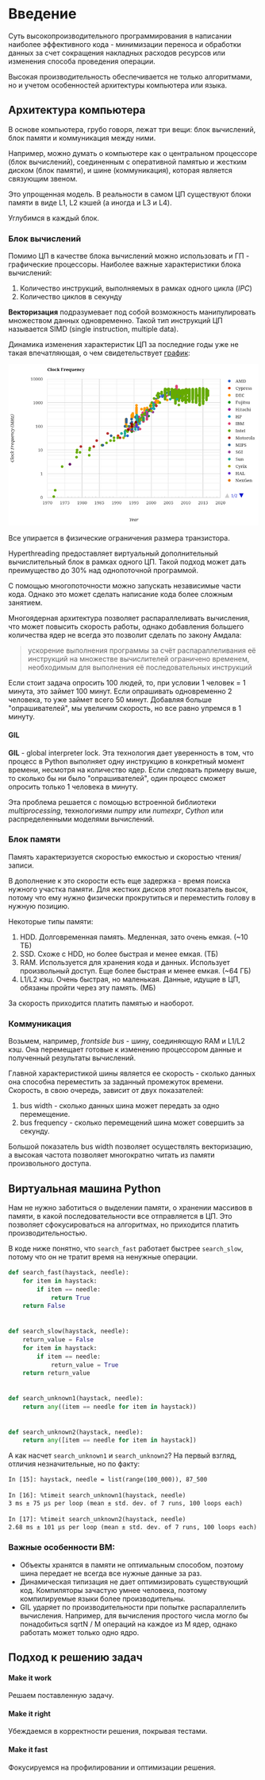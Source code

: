 # Введение

Суть высокопроизводительного программирования в написании наиболее эффективного кода - минимизации переноса и обработки данных за счет сокращения накладных расходов ресурсов или изменения способа проведения операции.

Высокая производительность обеспечивается не только алгоритмами, но и учетом особенностей архитектуры компьютера или языка.

## Архитектура компьютера

В основе компьютера, грубо говоря, лежат три вещи: блок вычислений, блок памяти и коммуникация между ними.

Например, можно думать о компьютере как о центральном процессоре (блок вычислений), соединенным с оперативной памятью и жестким диском (блок памяти), и шине (коммуникация), которая является связующим звеном.

Это упрощенная модель. В реальности в самом ЦП существуют блоки памяти в виде L1, L2 кэшей (а иногда и L3 и L4).

Углубимся в каждый блок.

### Блок вычислений

Помимо ЦП в качестве блока вычислений можно использовать и ГП - графические процессоры. Наиболее важные характеристики блока вычислений:

1. Количество инструкций, выполняемых в рамках одного цикла (_IPC_)
2. Количество циклов в секунду

**Векторизация** подразумевает под собой возможность манипулировать множеством данных одновременно. Такой тип инструкций ЦП называется SIMD (single instruction, multiple data).

Динамика изменения характеристик ЦП за последние годы уже не такая впечатляющая, о чем свидетельствует [график](http://cpudb.stanford.edu/visualize/clock_frequency):

![clock_frequency](img/clock_frequency.png)

Все упирается в физические ограничения размера транзистора.

Hyperthreading предоставляет виртуальный дополнительный вычислительный блок в рамках одного ЦП. Такой подход может дать преимущество до 30% над однопоточной программой.

С помощью многопоточности можно запускать независимые части кода. Однако это может сделать написание кода более сложным занятием.

Многоядерная архитектура позволяет распараллеливать вычисления, что может повысить скорость работы, однако добавления большего количества ядер не всегда это позволит сделать по закону Амдала:

> ускорение выполнения программы за счёт распараллеливания её инструкций на множестве вычислителей ограничено временем, необходимым для выполнения её последовательных инструкций

Если стоит задача опросить 100 людей, то, при условии 1 человек = 1 минута, это займет 100 минут. Если опрашивать одновременно 2 человека, то уже займет всего 50 минут. Добавляя больше "опрашивателей", мы увеличим скорость, но все равно упремся в 1 минуту.

#### GIL
**GIL** - global interpreter lock. Эта технология дает уверенность в том, что процесс в Python выполняет одну инструкцию в конкретный момент времени, несмотря на количество ядер. Если следовать примеру выше, то сколько бы ни было "опрашивателей", один процесс сможет опросить только 1 человека в минуту.

Эта проблема решается с помощью встроенной библиотеки _multiprocessing_, технологиями _numpy_ или _numexpr_, _Cython_ или распределенными моделями вычислений.

### Блок памяти

Память характеризуется скоростью емкостью и скоростью чтения/записи.

В дополнение к это скорости есть еще задержка - время поиска нужного участка памяти. Для жестких дисков этот показатель высок, потому что ему нужно физически прокрутиться и переместить голову в нужную позицию.

Некоторые типы памяти:

1. HDD. Долговременная память. Медленная, зато очень емкая. (~10 ТБ)
2. SSD. Схоже с HDD, но более быстрая и менее емкая. (ТБ)
3. RAM. Используется для хранения кода и данных. Использует произвольный доступ. Еще более быстрая и менее емкая. (~64 ГБ)
4. L1/L2 кэш. Очень быстрая, но маленькая. Данные, идущие в ЦП, обязаны пройти через эту память. (МБ)

За скорость приходится платить памятью и наоборот.

### Коммуникация

Возьмем, например, _frontside bus_ - шину, соединяющую RAM и L1/L2 кэш. Она перемещает готовые к изменению процессором данные и полученный результаты вычислений.

Главной характеристикой шины является ее скорость - сколько данных она способна переместить за заданный промежуток времени. Скорость, в свою очередь, зависит от двух показателей:

1. bus width - сколько данных шина может передать за одно перемещение.
2. bus frequency - сколько перемещений шина может совершить за секунду.

Большой показатель bus width позволяет осуществлять векторизацию, а высокая частота позволяет многократно читать из памяти произвольного доступа.

## Виртуальная машина Python

Нам не нужно заботиться о выделении памяти, о хранении массивов в памяти, в какой последовательности все отправляется в ЦП. Это позволяет сфокусироваться на алгоритмах, но приходится платить производительностью.

В коде ниже понятно, что `search_fast` работает быстрее `search_slow`, потому что он не тратит время на ненужные операции.

```python
def search_fast(haystack, needle):
    for item in haystack:
        if item == needle:
            return True
    return False


def search_slow(haystack, needle):
    return_value = False
    for item in haystack:
        if item == needle:
            return_value = True
    return return_value


def search_unknown1(haystack, needle):
    return any((item == needle for item in haystack))


def search_unknown2(haystack, needle):
    return any([item == needle for item in haystack])
```

А как насчет `search_unknown1` и `search_unknown2`? На первый взгляд, отличия незначительные, но по факту:

```ipython
In [15]: haystack, needle = list(range(100_000)), 87_500

In [16]: %timeit search_unknown1(haystack, needle)
3 ms ± 75 µs per loop (mean ± std. dev. of 7 runs, 100 loops each)

In [17]: %timeit search_unknown2(haystack, needle)
2.68 ms ± 101 µs per loop (mean ± std. dev. of 7 runs, 100 loops each)
```

### Важные особенности ВМ:

- Объекты хранятся в памяти не оптимальным способом, поэтому шина передает не всегда все нужные данные за раз.
- Динамическая типизация не дает оптимизировать существующий код. Компиляторы зачастую умнее человека, поэтому компилируемые языки более производительны.
- GIL ударяет по производительности при попытке распараллелить вычисления. Например, для вычисления простого числа могло бы понадобиться sqrtN / M операций на каждое из M ядер, однако работать может только одно ядро.

## Подход к решению задач
#### Make it work
Решаем поставленную задачу.
#### Make it right
Убеждаемся в корректности решения, покрывая тестами.
#### Make it fast
Фокусируемся на профилировании и оптимизации решения.
